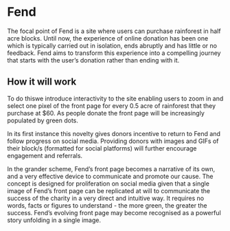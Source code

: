 # Fend

The focal point of Fend is a site where users can purchase rainforest in half acre blocks. Until now, the experience of online donation has been one which is typically carried out in isolation, ends abruptly and has little or no feedback. Fend aims to transform this experience into a compelling journey that starts with the user’s donation rather than ending with it.

## How it will work

To do thiswe introduce interactivity to the site enabling users to zoom in and select one pixel of the front page for every 0.5 acre of rainforest that they purchase at $60. As people donate the front page will be increasingly populated by green dots.

In its first instance this novelty gives donors incentive to return to Fend and follow progress on social media. Providing donors with images and GIFs of their block/s (formatted for social platforms) will further encourage engagement and referrals.

In the grander scheme, Fend’s front page becomes a narrative of its own, and a very effective device to communicate and promote our cause. The concept is designed for proliferation on social
media given that a single image of Fend’s front page can be replicated at will to communicate
the success of the charity in a very direct and intuitive way. It requires no words, facts or figures to understand - the more green, the greater the success. Fend’s evolving front page may become recognised as a powerful story unfolding in a single image.